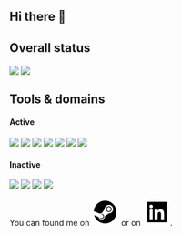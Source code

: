 ## Hi there 👋

## Overall status

<img 
  align="center"
  width="50%"
  src="https://github-readme-stats.vercel.app/api?username=darkborderman&include_all_commits=true"
/>
<img
  align="center"
  width="42%"
  src="https://github-readme-stats.vercel.app/api/top-langs/?username=darkborderman&exclude_repo=schoolWorks&layout=compact"
/>

## Tools & domains

#### Active
<img src="https://img.shields.io/badge/Language-Python3.7-brightgreen"/> <img src="https://img.shields.io/badge/Framework-FastAPI-brightgreen"/> <img src="https://img.shields.io/badge/Cloud-AWS-brightgreen"/> <img src="https://img.shields.io/badge/Tools-PostgreSQL-brightgreen"/> <img src="https://img.shields.io/badge/Tools-Docker-brightgreen"/> <img src="https://img.shields.io/badge/Tools-Kafka-brightgreen"/> <img src="https://img.shields.io/badge/Tools-Terraform-brightgreen"/>

#### Inactive
<img src="https://img.shields.io/badge/Language-JavaScript-lightgrey"/> <img src="https://img.shields.io/badge/Framework-React-lightgrey"/> <img src="https://img.shields.io/badge/Library-D3.js-lightgrey"/> <img src="https://img.shields.io/badge/Framework-PyQT5-lightgrey"/>

You can found me on [![Steam Icon]][Steam URI] or on [![LinkedIn Icon]][LinkedIn URI].

[Steam Icon]: https://github.com/Darkborderman/Darkborderman/blob/master/steam.svg
[Steam URI]: https://steamcommunity.com/id/darkborderman/

[LinkedIn Icon]: https://github.com/Darkborderman/Darkborderman/blob/master/linkedin.svg
[LinkedIn URI]: https://www.linkedin.com/in/darkborderman/

<!--
Here are some ideas to get you started:

- 👯 I’m looking to collaborate on ...
- 🤔 I’m looking for help with ...
- 💬 Ask me about ...
- 😄 Pronouns: ...
- ⚡ Fun fact: ...
-->
